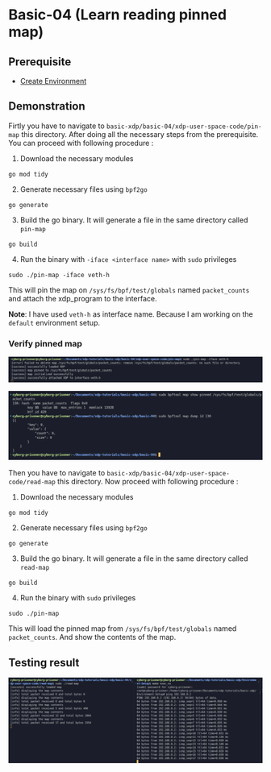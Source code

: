 # Basic-04 (Learn reading pinned map)

## Prerequisite
 - [Create Environment](https://github.com/REZ-OAN/xdp-tutorials/blob/main/basic-xdp/Environment-Setup/README.md)

## Demonstration
Firtly you have to navigate to `basic-xdp/basic-04/xdp-user-space-code/pin-map` this directory. After doing all the necessary steps from the prerequisite. You can proceed with following procedure :
1. Download the necessary modules
```
go mod tidy
```
2. Generate necessary files using `bpf2go`
```
go generate
```
3. Build the go binary. It will generate a file in the same directory called `pin-map`
```
go build
```
4. Run the binary with `-iface <interface name>` with `sudo` privileges
```
sudo ./pin-map -iface veth-h
```
This will pin the map on `/sys/fs/bpf/test/globals` named `packet_counts` and attach the xdp_program to the interface.

**Note**: I have used `veth-h` as interface name. Because I am working on the `default` environment setup.
### Verify pinned map
![pin_map_logs](https://github.com/REZ-OAN/xdp-tutorials/blob/main/basic-xdp/basic-04/images/pin-map-logs.png)

![verify-pinned-map](https://github.com/REZ-OAN/xdp-tutorials/blob/main/basic-xdp/basic-04/images/verify-pinmap-2.png)

Then you have to navigate to `basic-xdp/basic-04/xdp-user-space-code/read-map` this directory. Now proceed with following procedure :
1. Download the necessary modules
```
go mod tidy
```
2. Generate necessary files using `bpf2go`
```
go generate
```
3. Build the go binary. It will generate a file in the same directory called `read-map`
```
go build
```
4. Run the binary with `sudo` privileges
```
sudo ./pin-map 
```
This will load the pinned map from `/sys/fs/bpf/test/globals` named `packet_counts`. And show the contents of the map.
## Testing result
![testing-read-map](https://github.com/REZ-OAN/xdp-tutorials/blob/main/basic-xdp/basic-04/images/testing-read-map.png)
